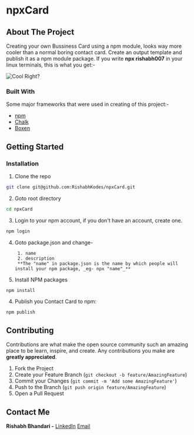 # npxCard

<!-- ABOUT THE PROJECT -->
## About The Project

Creating your own Bussiness Card using a npm module, looks way more cooler than a normal boring contact card. Create an output template and publish it as a npm module package. If you write **npx rishabh007** in your linux terminals, this is what you get:-

![Cool Right?](https://raw.githubusercontent.com/RishabhKodes/npxCard/master/bin/card.png)


### Built With
Some major frameworks that were used in creating of this project:-
* [npm](https://www.npmjs.com/)
* [Chalk](https://www.npmjs.com/package/chalk)
* [Boxen](https://www.npmjs.com/package/boxen)


<!-- GETTING STARTED -->
## Getting Started

### Installation

1. Clone the repo
```sh
git clone git@github.com:RishabhKodes/npxCard.git
```
2. Goto root directory
```sh
cd npxCard
```
3. Login to your npm account, if you don't have an account, create one.
```sh
npm login
```
4. Goto package.json and change-

        1. name
        2. description
        **The "name" in package.json is the name by which people will install your npm package, _eg- npx "name"_** 
3. Install NPM packages
```sh
npm install
```
4. Publish you Contact Card to npm:
```JS
npm publish
```

<!-- CONTRIBUTING -->
## Contributing

Contributions are what make the open source community such an amazing place to be learn, inspire, and create. Any contributions you make are **greatly appreciated**.

1. Fork the Project
2. Create your Feature Branch (`git checkout -b feature/AmazingFeature`)
3. Commit your Changes (`git commit -m 'Add some AmazingFeature'`)
4. Push to the Branch (`git push origin feature/AmazingFeature`)
5. Open a Pull Request


<!-- CONTACT -->
## Contact Me

**Rishabh Bhandari -** [LinkedIn](https://www.linkedin.com/in/rishabh-bhandari-ba5778168/)
[Email](rishabhbhandari6@gmail.com)

